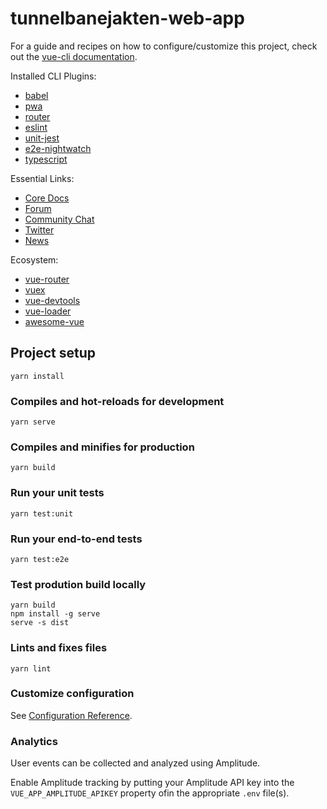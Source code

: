 # tunnelbanejakten-web-app

For a guide and recipes on how to configure/customize this project, check out the [vue-cli documentation](https://cli.vuejs.org).

Installed CLI Plugins:

* [babel](https://github.com/vuejs/vue-cli/tree/dev/packages/%40vue/cli-plugin-babel)
* [pwa](https://github.com/vuejs/vue-cli/tree/dev/packages/%40vue/cli-plugin-pwa)
* [router](https://github.com/vuejs/vue-cli/tree/dev/packages/%40vue/cli-plugin-router)
* [eslint](https://github.com/vuejs/vue-cli/tree/dev/packages/%40vue/cli-plugin-eslint)
* [unit-jest](https://github.com/vuejs/vue-cli/tree/dev/packages/%40vue/cli-plugin-unit-jest)
* [e2e-nightwatch](https://github.com/vuejs/vue-cli/tree/dev/packages/%40vue/cli-plugin-e2e-nightwatch)
* [typescript](https://github.com/vuejs/vue-cli/tree/dev/packages/%40vue/cli-plugin-typescript)

Essential Links:

* [Core Docs](https://vuejs.org)
* [Forum](https://forum.vuejs.org)
* [Community Chat](https://chat.vuejs.org)
* [Twitter](https://twitter.com/vuejs)
* [News](https://news.vuejs.org)

Ecosystem:

* [vue-router](https://router.vuejs.org)
* [vuex](https://vuex.vuejs.org)
* [vue-devtools](https://github.com/vuejs/vue-devtools#vue-devtools)
* [vue-loader](https://vue-loader.vuejs.org)
* [awesome-vue](https://github.com/vuejs/awesome-vue)

## Project setup
```
yarn install
```

### Compiles and hot-reloads for development
```
yarn serve
```

### Compiles and minifies for production
```
yarn build
```

### Run your unit tests
```
yarn test:unit
```

### Run your end-to-end tests
```
yarn test:e2e
```

### Test prodution build locally
```
yarn build
npm install -g serve
serve -s dist
```

### Lints and fixes files
```
yarn lint
```

### Customize configuration
See [Configuration Reference](https://cli.vuejs.org/config/).

### Analytics

User events can be collected and analyzed using Amplitude.

Enable Amplitude tracking by putting your Amplitude API key into 
the `VUE_APP_AMPLITUDE_APIKEY` property ofin the appropriate `.env` file(s).